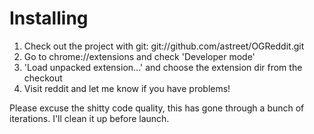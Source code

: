Installing
==========

1. Check out the project with git: git://github.com/astreet/OGReddit.git
2. Go to chrome://extensions and check 'Developer mode'
3. 'Load unpacked extension...' and choose the extension dir from the checkout
4. Visit reddit and let me know if you have problems!

Please excuse the shitty code quality, this has gone through a bunch of iterations.  I'll clean it up before launch.
